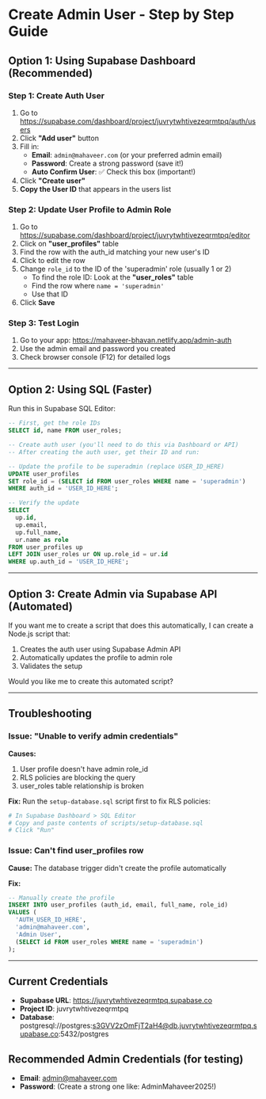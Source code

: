 # Create Admin User - Step by Step Guide

## Option 1: Using Supabase Dashboard (Recommended)

### Step 1: Create Auth User
1. Go to https://supabase.com/dashboard/project/juvrytwhtivezeqrmtpq/auth/users
2. Click **"Add user"** button
3. Fill in:
   - **Email**: `admin@mahaveer.com` (or your preferred admin email)
   - **Password**: Create a strong password (save it!)
   - **Auto Confirm User**: ✅ Check this box (important!)
4. Click **"Create user"**
5. **Copy the User ID** that appears in the users list

### Step 2: Update User Profile to Admin Role
1. Go to https://supabase.com/dashboard/project/juvrytwhtivezeqrmtpq/editor
2. Click on **"user_profiles"** table
3. Find the row with the auth_id matching your new user's ID
4. Click to edit the row
5. Change `role_id` to the ID of the 'superadmin' role (usually 1 or 2)
   - To find the role ID: Look at the **"user_roles"** table
   - Find the row where `name = 'superadmin'`
   - Use that ID
6. Click **Save**

### Step 3: Test Login
1. Go to your app: https://mahaveer-bhavan.netlify.app/admin-auth
2. Use the admin email and password you created
3. Check browser console (F12) for detailed logs

---

## Option 2: Using SQL (Faster)

Run this in Supabase SQL Editor:

```sql
-- First, get the role IDs
SELECT id, name FROM user_roles;

-- Create auth user (you'll need to do this via Dashboard or API)
-- After creating the auth user, get their ID and run:

-- Update the profile to be superadmin (replace USER_ID_HERE)
UPDATE user_profiles
SET role_id = (SELECT id FROM user_roles WHERE name = 'superadmin')
WHERE auth_id = 'USER_ID_HERE';

-- Verify the update
SELECT
  up.id,
  up.email,
  up.full_name,
  ur.name as role
FROM user_profiles up
LEFT JOIN user_roles ur ON up.role_id = ur.id
WHERE up.auth_id = 'USER_ID_HERE';
```

---

## Option 3: Create Admin via Supabase API (Automated)

If you want me to create a script that does this automatically, I can create a Node.js script that:
1. Creates the auth user using Supabase Admin API
2. Automatically updates the profile to admin role
3. Validates the setup

Would you like me to create this automated script?

---

## Troubleshooting

### Issue: "Unable to verify admin credentials"
**Causes:**
1. User profile doesn't have admin role_id
2. RLS policies are blocking the query
3. user_roles table relationship is broken

**Fix:**
Run the `setup-database.sql` script first to fix RLS policies:
```bash
# In Supabase Dashboard > SQL Editor
# Copy and paste contents of scripts/setup-database.sql
# Click "Run"
```

### Issue: Can't find user_profiles row
**Cause:** The database trigger didn't create the profile automatically

**Fix:**
```sql
-- Manually create the profile
INSERT INTO user_profiles (auth_id, email, full_name, role_id)
VALUES (
  'AUTH_USER_ID_HERE',
  'admin@mahaveer.com',
  'Admin User',
  (SELECT id FROM user_roles WHERE name = 'superadmin')
);
```

---

## Current Credentials
- **Supabase URL**: https://juvrytwhtivezeqrmtpq.supabase.co
- **Project ID**: juvrytwhtivezeqrmtpq
- **Database**: postgresql://postgres:s3GVV2zOmFjT2aH4@db.juvrytwhtivezeqrmtpq.supabase.co:5432/postgres

## Recommended Admin Credentials (for testing)
- **Email**: admin@mahaveer.com
- **Password**: (Create a strong one like: AdminMahaveer2025!)
